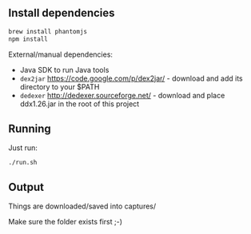 
## Install dependencies

````bash
brew install phantomjs
npm install
````

External/manual dependencies:

* Java SDK to run Java tools
* `dex2jar` https://code.google.com/p/dex2jar/ - download and add its directory to your $PATH
* `dedexer` http://dedexer.sourceforge.net/ - download and place ddx1.26.jar in the root of this project

## Running

Just run:

    ./run.sh

## Output

Things are downloaded/saved into captures/

Make sure the folder exists first ;-)
